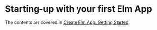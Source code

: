 # Starting-up with your first Elm App

The contents are covered in [Create Elm App: Getting Started](https://github.com/halfzebra/create-elm-app#getting-started)